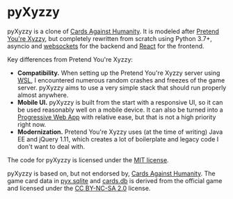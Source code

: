 # pyXyzzy

pyXyzzy is a clone of [Cards Against Humanity][cah-official]. It is modeled after [Pretend You're Xyzzy][pyx-github],
but completely rewritten from scratch using Python 3.7+, asyncio and [websockets][websockets-docs] for the backend and
[React][react] for the frontend.

Key differences from Pretend You're Xyzzy:

- **Compatibility.** When setting up the Pretend You're Xyzzy server using [WSL][wsl], I encountered numerous random
  crashes and freezes of the game server. pyXyzzy aims to use a very simple stack that should run properly almost
  anywhere.
- **Mobile UI.** pyXyzzy is built from the start with a responsive UI, so it can be used reasonably well on a mobile
  device. It can also be turned into a [Progressive Web App][pwa] with relative ease, but that is not a high priority right now. 
- **Modernization.** Pretend You're Xyzzy uses (at the time of writing) Java EE and jQuery 1.11, which creates a lot
  of boilerplate and legacy code I don't want to deal with.

The code for pyXyzzy is licensed under the [MIT license](LICENSE).

pyXyzzy is based on, but not endorsed by, [Cards Against Humanity][cah-official]. The game card data in
[pyx.sqlite](pyx.sqlite) and [cards.db](cards.db) is derived from the official game and licensed under the
[CC BY-NC-SA 2.0][cc-by-nc-sa-2.0] license.

[cah-official]: https://cardsagainsthumanity.com/
[pyx-github]: https://github.com/ajanata/PretendYoureXyzzy
[websockets-docs]: https://websockets.readthedocs.io/en/stable/index.html
[react]: https://reactjs.org/
[wsl]: https://en.wikipedia.org/wiki/Windows_Subsystem_for_Linux
[pwa]: https://en.wikipedia.org/wiki/Progressive_web_application
[cc-by-nc-sa-2.0]: https://creativecommons.org/licenses/by-nc-sa/2.0/
